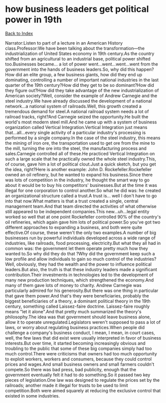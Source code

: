 # how business leaders get political power in 19th
[Back to Index](https://github.com/windows10010/tpoExtractor/blob/master/README.md)

Narrator:Listen to part of a lecture in an American History class.Professor:We have been talking about the transformation—the industrialization of United States economy in 19th century.As the country shifted from an agricultural to an industrial base, political power shifted too.Businesses became... a lot of power went...went...went...went from the government into the hands of business leaders.So, why did this happen? How did an elite group, a few business giants, how did they end up dominating, controlling a number of important national industries in the last quarter of the 19th century?How did they get to be so dominant?How did they figure out?How did they take advantage of the new industrialization of American society?Well, consider the example of Andrew Carnegie and the steel industry.We have already discussed the development of a national network...a national system of railroads.Well, this growth created a tremendous demand for steel.A national railroad system needs a lot of railroad tracks, right?And Carnegie seized the opportunity.He built the world's most modern steel mill.And he came up with a system of business organization called Vertical Integration.Vertical Integration just means that...all...every single activity of a particular industry's processing is performed by a single company.In the case of the steel industry, this means the mining of iron ore, the transportation used to get ore from the mine to the mill, turning the ore into the steel, the manufacturing process and sales.Carnegie controlled all of these.He practiced Vertical Integration on such a large scale that he practically owned the whole steel industry.This, of course, gave him a lot of political clout.Just a quick sketch, but you get the idea, right?Here is another example: John D. Rockefeller.Rockefeller owned an oil refinery, but he wanted to expand his business.Since there was lots of competition in the industry, he thought the smart way to go about it would be to buy his competitors' businesses.But at the time it was illegal for one corporation to control another.So what he did was: he created an organizational structure called a trust.A trust is... well I don't have to go into that now.What matters is that a trust created a single, central management team.And that team directed the activities of what otherwise still appeared to be independent companies.This new...uh...legal entity worked so well that at one point Rockefeller controlled 90% of the country's oil refineries, which again gave him lots of political power.So you've got two different approaches to expanding a business, and both were quite effective.Of course, these weren't the only two examples.A number of big businesses run by powerful individuals developed across a wide range of industries, like railroads, food processing, electricity.But what they all had in common was: the government let them operate pretty much how they wanted to.So why did they do that ?Why did the government keep such a low profile and allow individuals to gain so much control of the industries?Well, obviously, they had the wealth and the power to influence political leaders.But also, the truth is that these industry leaders made a significant contribution.Their investments in technologies led to the development of many new production techniques, which strengthened the economy.And many of them gave lots of money to charity. Andrew Carnegie was particularly admired for his generosity.But there was one thing in particular that gave them power.And that's they were beneficiaries, probably the biggest beneficiaries of a theory, a dominant political theory in the 19th century, something called Laissez-faire doctrine. Laissez-faire roughly means "let it alone".And that pretty much summarized the theory's philosophy.The idea was that government should leave business alone, allow it to operate unregulated.Legislators weren't supposed to pass a lot of laws, or worry about regulating business practices.When people did challenge a company's business conduct, I mean, I mean, in court cases, well, the few laws that did exist were usually interpreted in favor of business interests.But over time, it started becoming increasingly obvious and troubling to the public that some of these big companies simply had too much control.There were criticisms that owners had too much opportunity to exploit workers, workers and consumers, because they could control prices and wages.And small business owners and small farmers couldn't compete.So there was bad press, bad publicity, enough that the government eventually felt it had to do something.So it passed two key pieces of legislation.One law was designed to regulate the prices set by the railroads; another made it illegal for trusts to be used to limit competition.Both were aimed squarely at reducing the exclusive control that existed in some industries. 